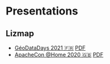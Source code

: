 # Presentations

## Lizmap

* [GéoDataDays 2021 🇫🇷](https://docs.3liz.org/presentation/2021-09-geodatadays.html) [PDF](docs/pdf/GéoDataDays-2021-Lizmap-Web-Client.pdf)
* [ApacheCon @Home 2020 🇬🇧](https://docs.3liz.org/presentation/2020-09-apachecon.html) [PDF](docs/pdf/ApacheCon-@Home-2020-Lizmap-Web-Client.pdf)

